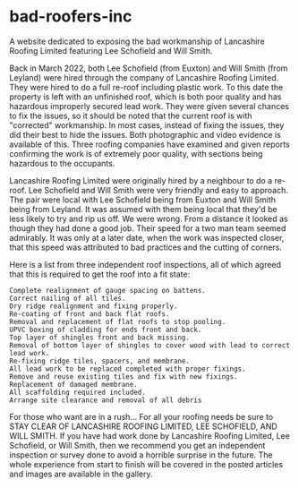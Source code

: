 # bad-roofers-inc
A website dedicated to exposing the bad workmanship of Lancashire Roofing Limited featuring Lee Schofield and Will Smith.

Back in March 2022, both Lee Schofield (from Euxton) and Will Smith (from Leyland) were hired through the company of Lancashire Roofing Limited. They were hired to do a full re-roof including plastic work. To this date the property is left with an unfinished roof, which is both poor quality and has hazardous improperly secured lead work. They were given several chances to fix the issues, so it should be noted that the current roof is with "corrected" workmanship. In most cases, instead of fixing the issues, they did their best to hide the issues. Both photographic and video evidence is available of this. Three roofing companies have examined and given reports confirming the work is of extremely poor quality, with sections being hazardous to the occupants. 

Lancashire Roofing Limited were originally hired by a neighbour to do a re-roof. Lee Schofield and Will Smith were very friendly and easy to approach. The pair were local with Lee Schofield being from Euxton and Will Smith being from Leyland. It was assumed with them being local that they'd be less likely to try and rip us off. We were wrong. From a distance it looked as though they had done a good job. Their speed for a two man team seemed admirably. It was only at a later date, when the work was inspected closer, that this speed was attributed to bad practices and the cutting of corners. 

Here is a list from three independent roof inspections, all of which agreed that this is required to get the roof into a fit state:

    Complete realignment of gauge spacing on battens.
    Correct nailing of all tiles.
    Dry ridge realignment and fixing properly.
    Re-coating of front and back flat roofs.
    Removal and replacement of flat roofs to stop pooling.
    UPVC boxing of cladding for ends front and back.
    Top layer of shingles front and back missing.
    Removal of bottom layer of shingles to cover wood with lead to correct lead work.
    Re-fixing ridge tiles, spacers, and membrane.
    All lead work to be replaced completed with proper fixings.
    Remove and reuse existing tiles and fix with new fixings.
    Replacement of damaged membrane.
    All scaffolding required included.
    Arrange site clearance and removal of all debris

For those who want are in a rush... For all your roofing needs be sure to STAY CLEAR OF LANCASHIRE ROOFING LIMITED, LEE SCHOFIELD, AND WILL SMITH. If you have had work done by Lancashire Roofing Limited, Lee Schofield, or Will Smith, then we recommend you get an independent inspection or survey done to avoid a horrible surprise in the future. The whole experience from start to finish will be covered in the posted articles and images are available in the gallery. 
